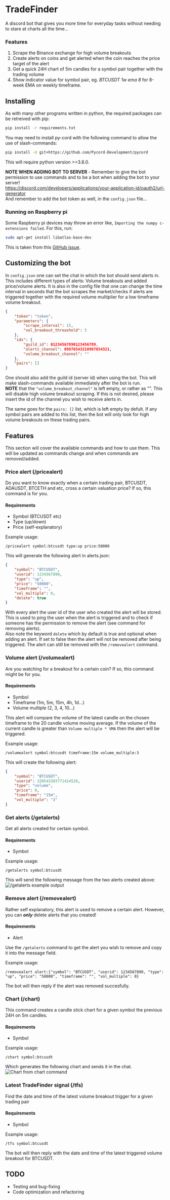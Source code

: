 # TradeFinder
A discord bot that gives you more time for everyday tasks without needing to stare at charts all the time...

### Features
1. Scrape the Binance exchange for high volume breakouts
2. Create alerts on coins and get alerted when the coin reaches the price target of the alert
3. Get a quick 24H chart of 5m candles for a symbol pair together with the trading volume
4. Show indicator value for symbol pair, eg. *BTCUSDT 1w ema 8* for 8-week EMA on weekly timeframe.

## Installing
As with many other programs written in python, the required packages can be retreived with pip:
```bash
pip install -r requirements.txt
```
You may need to install py-cord with the following command to allow the use of slash-commands:
```bash
pip install -U git+https://github.com/Pycord-Development/pycord
```
This will require python version >=3.8.0.

**NOTE WHEN ADDING BOT TO SERVER** - Remember to give the bot permission to use commands and to be a bot when adding the bot to your server! <br>
https://discord.com/developers/applications/your-application-id/oauth2/url-generator <br>
And remember to add the bot token as well, in the `config.json` file...

### Running on Raspberry pi
Some Raspberry pi devices may throw an error like, `Importing the numpy c-extensions failed`. For this, run:
```bash
sudo apt-get install libatlas-base-dev
```
This is taken from this [GitHub issue](https://github.com/numpy/numpy/issues/15744).

## Customizing the bot

In `config.json` one can set the chat in which the bot should send alerts in. This includes different types of alerts: Volume breakouts and added price/volume alerts.
It is also in the config file that one can change the time interval in seconds that the bot scrapes the market/checks if alerts are triggered together with the required volume multiplier for a low timeframe volume breakout.
```json
{
    "token": "token",
    "parameters": {
        "scrape_interval": 15,
        "vol_breakout_threashold": 5
    },
    "ids": {
        "guild_id": 01234567890123456789,
        "alerts_channel": 09876543210987654321,
        "volume_breakout_channel": ""
    },
    "pairs": []
}
```
One should also add the guild id (server id) when using the bot. This will make slash-commands available immediately after the bot is run.<br>
**NOTE** that the ```"volume_breakout_channel"``` is left empty, or rather as "". This will disable high volume breakout scraping. If this is not desired, please insert the id of the channel you wish to receive alerts in. <br>

The same goes for the `pairs: []` list, which is left empty by defult. If any symbol pairs are added to this list, then the bot will only look for high volume breakouts on these trading pairs.

## Features
This section will cover the available commands and how to use them. This will be updated as commands change and when commands are removed/added. <br>

### Price alert (/pricealert)
Do you want to know exactly when a certain trading pair, BTCUSDT, ADAUSDT, BTCETH and etc, cross a certain valuation price? If so, this command is for you.
#### Requirements
- Symbol (BTCUSDT etc)
- Type (up/down)
- Price (self-explanatory)

Example usage:
```
/pricealert symbol:btcusdt type:up price:50000 
```
This will generate the following alert in alerts.json:
```json
{
    "symbol": "BTCUSDT",
    "userid": 1234567890,
    "type": "up",
    "price": "50000",
    "timeframe": "",
    "vol_multiple": 0,
    "delete": true
}
```
With every alert the user id of the user who created the alert will be stored. This is used to ping the user when the alert is triggered and to check if someone has the permission to remove the alert (see command for removing alerts).<br>
Also note the keyword ```delete``` which by default is true and optional when adding an alert. If set to false then the alert will not be removed after being triggered. The alert can still be removed with the ```/removealert``` command.

### Volume alert (/volumealert)
Are you watching for a breakout for a certain coin? If so, this command might be for you.
#### Requirements
- Symbol
- Timeframe (1m, 5m, 15m, 4h, 1d...)
- Volume multiple (2, 3, 4, 10...)

This alert will compare the volume of the latest candle on the chosen timeframe to the 20 candle volume moving average. If the volume of the current candle is greater than ```Volume multiple * VMA``` then the alert will be triggered.

Example usage:
```
/volumealert symbol:btcusdt timeframe:15m volume_multiple:3 
```
This will create the following alert:
```json
{
    "symbol": "BTCUSDT",
    "userid": 328543383771414528,
    "type": "volume",
    "price": 0,
    "timeframe": "15m",
    "vol_multiple": "3"
}
```

### Get alerts (/getalerts)
Get all alerts created for certain symbol.
#### Requirements
- Symbol

Example usage:
```
/getalerts symbol:btcusdt 
```
This will send the following message from the two alerts created above:<br>
![/getalerts example output](https://github.com/byggemandboesen/TradeFinder/blob/main/Images/getalerts.jpg)

### Remove alert (/removealert)
Rather self explanatory, this alert is used to remove a certain alert. However, you can ***only*** delete alerts that you created!
#### Requirements
- Alert

Use the ```/getalerts``` command to get the alert you wish to remove and copy it into the message field.<br>

Example usage:
```
/removealert alert:{"symbol": "BTCUSDT", "userid": 1234567890, "type": "up", "price": "50000", "timeframe": "", "vol_multiple": 0}
```
The bot will then reply if the alert was removed succesfully.

### Chart (/chart)
This command creates a candle stick chart for a given symbol the previous 24H on 5m candles.
#### Requirements
- Symbol

Example usage:
```
/chart symbol:btcusdt
```
Which generates the following chart and sends it in the chat. <br>
![Chart from chart command](https://github.com/byggemandboesen/TradeFinder/blob/main/Images/chart.jpg)

### Latest TradeFinder signal (/tfs)
Find the date and time of the latest volume breakout trigger for a given trading pair
#### Requirements
- Symbol

Example usage:
```
/tfs symbol:btcusdt
```
The bot will then reply with the date and time of the latest triggered volume breakout for BTCUSDT.

## TODO
* Testing and bug-fixing
* Code optimization and refactoring

